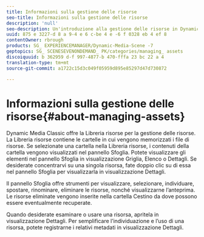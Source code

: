 ```yaml
---
title: Informazioni sulla gestione delle risorse
seo-title: Informazioni sulla gestione delle risorse
description: 'null'
seo-description: Un'introduzione alla gestione delle risorse in Dynamic Media Classic
uuid: 875 e 3227-d 8 a 9-4 e 6 c-be 4 e -6 f 0328 eb 4 ef 8
contentOwner: rbrough
products: SG_ EXPERIENCEMANAGER/Dynamic-Media-Scene -7
geptopics: SG_ SCENESEVENONDEMAND_ PK/categories/managing_ assets
discoiquuid: b 362959 d-f 997-4877-b 470-fffa 23 bc 22 a 4
translation-type: tm+mt
source-git-commit: a1722c15d3c049f05959d895e85297d47d730872

---
```



# Informazioni sulla gestione delle risorse{#about-managing-assets}

Dynamic Media Classic offre la Libreria risorse per la gestione delle risorse. La Libreria risorse contiene le cartelle in cui vengono memorizzati i file di risorse. Se selezionate una cartella nella Libreria risorse, i contenuti della cartella vengono visualizzati nel pannello Sfoglia. Potete visualizzare gli elementi nel pannello Sfoglia in visualizzazione Griglia, Elenco o Dettagli. Se desiderate concentrarvi su una singola risorsa, fate doppio clic su di essa nel pannello Sfoglia per visualizzarla in visualizzazione Dettagli.

Il pannello Sfoglia offre strumenti per visualizzare, selezionare, individuare, spostare, rinominare, eliminare le risorse, nonché visualizzarne l’anteprima. Le risorse eliminate vengono inserite nella cartella Cestino da dove possono essere eventualmente recuperate.

Quando desiderate esaminare o usare una risorsa, apritela in visualizzazione Dettagli. Per semplificare l’individuazione e l’uso di una risorsa, potete registrarne i relativi metadati in visualizzazione Dettagli.
